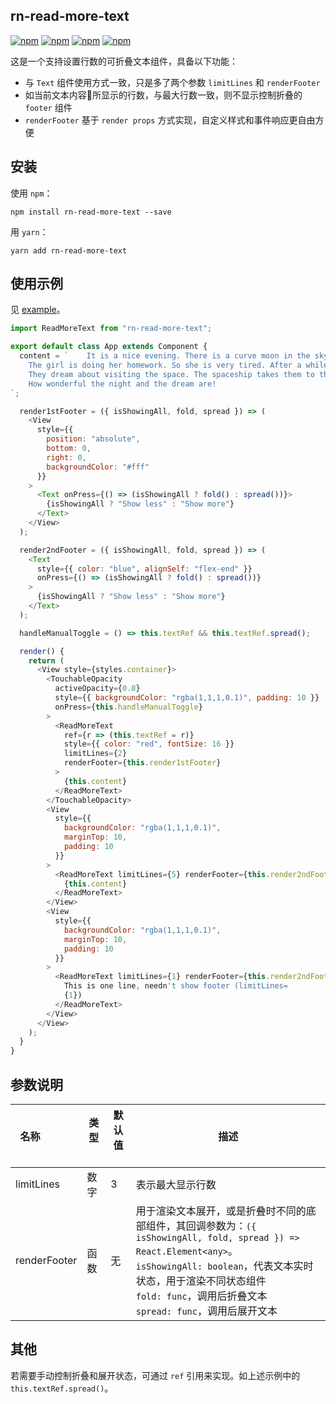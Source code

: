 ## rn-read-more-text

[![npm](https://img.shields.io/npm/v/rn-read-more-text.svg)](https://www.npmjs.com/package/rn-read-more-text)
[![npm](https://img.shields.io/npm/dm/rn-read-more-text.svg)](https://www.npmjs.com/package/rn-read-more-text)
[![npm](https://img.shields.io/npm/dt/rn-read-more-text.svg)](https://www.npmjs.com/package/rn-read-more-text)
[![npm](https://img.shields.io/npm/l/rn-read-more-text.svg)](https://github.com/ljunb/rn-read-more-text/blob/master/LICENSE)

这是一个支持设置行数的可折叠文本组件，具备以下功能：
 * 与 `Text` 组件使用方式一致，只是多了两个参数 `limitLines` 和 `renderFooter`
 * 如当前文本内容所显示的行数，与最大行数一致，则不显示控制折叠的 `footer` 组件
 * `renderFooter` 基于 `render props` 方式实现，自定义样式和事件响应更自由方便

 ## 安装

使用 `npm`：
```
npm install rn-read-more-text --save
```
用 `yarn`：
```
yarn add rn-read-more-text
```

## 使用示例
见 [example](https://github.com/ljunb/rn-read-more-text/blob/master/example/App.js)。

```javascript
import ReadMoreText from "rn-read-more-text";

export default class App extends Component {
  content = `    It is a nice evening. There is a curve moon in the sky. Those shining stars hang in the sky. They are winking and seem to be saying some things.
    The girl is doing her homework. So she is very tired. After a while, she says :“Oh, I have already finished my homework. l can go to bed now!” She goes into the bathroom and does some washing. And then she goes to bed. She is sleeping well. A nice sweet dream falls on her. Her pet Mimi also has a dream with her.
    They dream about visiting the space. The spaceship takes them to the moon……
    How wonderful the night and the dream are!
`;

  render1stFooter = ({ isShowingAll, fold, spread }) => (
    <View
      style={{
        position: "absolute",
        bottom: 0,
        right: 0,
        backgroundColor: "#fff"
      }}
    >
      <Text onPress={() => (isShowingAll ? fold() : spread())}>
        {isShowingAll ? "Show less" : "Show more"}
      </Text>
    </View>
  );

  render2ndFooter = ({ isShowingAll, fold, spread }) => (
    <Text
      style={{ color: "blue", alignSelf: "flex-end" }}
      onPress={() => (isShowingAll ? fold() : spread())}
    >
      {isShowingAll ? "Show less" : "Show more"}
    </Text>
  );

  handleManualToggle = () => this.textRef && this.textRef.spread();

  render() {
    return (
      <View style={styles.container}>
        <TouchableOpacity
          activeOpacity={0.8}
          style={{ backgroundColor: "rgba(1,1,1,0.1)", padding: 10 }}
          onPress={this.handleManualToggle}
        >
          <ReadMoreText
            ref={r => (this.textRef = r)}
            style={{ color: "red", fontSize: 16 }}
            limitLines={2}
            renderFooter={this.render1stFooter}
          >
            {this.content}
          </ReadMoreText>
        </TouchableOpacity>
        <View
          style={{
            backgroundColor: "rgba(1,1,1,0.1)",
            marginTop: 10,
            padding: 10
          }}
        >
          <ReadMoreText limitLines={5} renderFooter={this.render2ndFooter}>
            {this.content}
          </ReadMoreText>
        </View>
        <View
          style={{
            backgroundColor: "rgba(1,1,1,0.1)",
            marginTop: 10,
            padding: 10
          }}
        >
          <ReadMoreText limitLines={1} renderFooter={this.render2ndFooter}>
            This is one line, needn't show footer (limitLines=
            {1})
          </ReadMoreText>
        </View>
      </View>
    );
  }
}
```

## 参数说明
名称             | 类型    | 默认值     | 描述
---------------- | ----------- | -----------  | -----------
limitLines    |  数字 | 3 | 表示最大显示行数
renderFooter | 函数 | 无 | 用于渲染文本展开，或是折叠时不同的底部组件，其回调参数为：`({ isShowingAll, fold, spread }) => React.Element<any>`。<br/>`isShowingAll: boolean`，代表文本实时状态，用于渲染不同状态组件<br/>`fold: func`，调用后折叠文本<br/>`spread: func`，调用后展开文本

## 其他
若需要手动控制折叠和展开状态，可通过 `ref` 引用来实现。如上述示例中的 `this.textRef.spread()`。